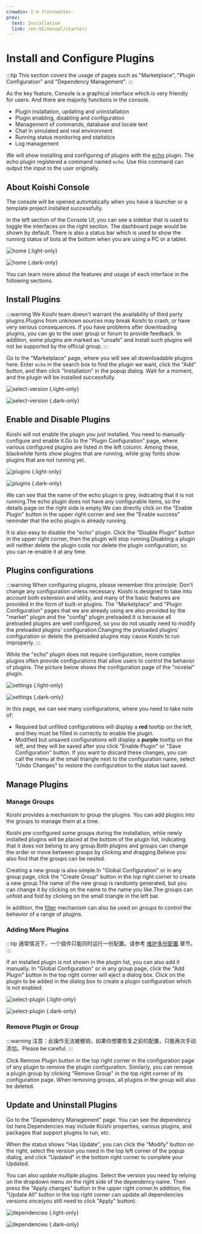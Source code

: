 ```yaml
---
crowdin: I'm frontmatter.
prev:
  text: Installation
  link: /en-US/manual/starter/
---
```


# Install and Configure Plugins

:::tip
This section covers the usage of pages such as "Marketplace", "Plugin Configuration" and "Dependency Management".
:::

As the key feature, Console is a graphical interface which is very friendly for users. And there are majority functions in the console.

- Plugin installation, updating and uninstallation
- Plugin enabling, disabling and configuration
- Management of commands, database and locale text
- Chat in simulated and real environment
- Running status monitoring and statistics
- Log management

We will show installing and configuring of plugins with the [echo](../../plugins/common/echo.md) plugin. The echo plugin registered a command named `echo`. Use this command can output the input to the user originally.

## About Koishi Console

The console will be opened automatically when you have a launcher or a template project installed successfully.

In the left section of the Console UI, you can see a sidebar that is used to toggle the interfaces on the right section. The dashboard page would be shown by default. There is also a status bar which is used to show the running status of bots at the bottom when you are using a PC or a tablet.

![home](/manual/console/home.light.webp) {.light-only}

![home](/manual/console/home.dark.webp) {.dark-only}

You can learn more about the features and usage of each interface in the following sections.

## Install Plugins

:::warning
We Koishi team doesn't warrant the availability of third party plugins.Plugins from unknown sources may break Koishi to crash, or have very serious consequences.
If you have problems after downloading plugins, you can go to the user group or forum to provide feedback.
In addition, some plugins are marked as "unsafe" and install such plugins will not be supported by the official group.
:::

Go to the "Marketplace" page, where you will see all downloadable plugins here.
Enter `echo` in the search box to find the plugin we want, click the "Add" button, and then click "Installation" in the popup dialog.
Wait for a moment, and the plugin will be installed successfully.

![select-version](/manual/console/select-version.light.webp) {.light-only}

![select-version](/manual/console/select-version.dark.webp) {.dark-only}

## Enable and Disable Plugins

Koishi will not enable the plugin you just installed. You need to manually configure and enable it.Go to the "Plugin Configuration" page, where various configured plugins are listed in the left column.
Among these, <span class="light-only">black</span><span class="dark-only">white</span> fonts show plugins that are running, while gray fonts show plugins that are not running yet.

![plugins](/manual/console/plugins.light.webp) {.light-only}

![plugins](/manual/console/plugins.dark.webp) {.dark-only}

We can see that the name of the echo plugin is grey, indicating that it is not running.The echo plugin does not have any configurable items, so the details page on the right side is empty.We can directly click on the "Enable Plugin" button in the upper right corner and see the "Enable success" reminder that the echo plugin is already running.

It is also easy to disable the "echo" plugin.
Click the "Disable Plugin" button in the upper right corner, then the plugin will stop running.Disabling a plugin will neither delete the plugin code nor delete the plugin configuration, so you can re-enable it at any time.

## Plugins configurations

:::warning
When configuring plugins, please remember this principle: Don't change any configuration unless necessary. Koishi is designed to take into account both extension and utility, and many of the basic features are provided in the form of built-in plugins. The "Marketplace" and "Plugin Configuration" pages that we are already using are also provided by the "market" plugin and the "config" plugin preloaded.It is because all preloaded plugins are well configured, so you do not usually need to modify the preloaded plugins' configuration.Changing the preloaded plugins' configuration or delete the preloaded plugins may cause Koishi to run improperly.
:::

While the "echo" plugin does not require configuration, more complex plugins often provide configurations that allow users to control the behavior of plugins.
The picture below shows the configuration page of the "novelai" plugin.

![settings](/manual/console/settings.light.webp) {.light-only}

![settings](/manual/console/settings.dark.webp) {.dark-only}

In this page, we can see many configurations, where you need to take note of:

- Required but unfilled configurations will display a <span style="font-weight: bold; color: var(--vp-c-red-1)">red</span> tooltip on the left, and they must be filled in correctly to enable the plugin.
- Modified but unsaved configurations will display a <span style="font-weight: bold; color: var(--vp-c-indigo-1)">purple</span> tooltip on the left, and they will be saved after you click "Enable Plugin" or "Save Configuration" button. If you want to discard these changes, you can call the menu at the small triangle next to the configuration name, select "Undo Changes" to restore the configuration to the status last saved.

## Manage Plugins

### Manage Groups

Koishi provides a mechanism to group the plugins. You can add plugins into the groups to manage them at a time.

Koishi pre-configured some groups during the installation, while newly installed plugins will be placed at the bottom of the plugin list, indicating that it does not belong to any group.Both plugins and groups can change the order or move between groups by clicking and dragging.Believe you also find that the groups can be nested.

Creating a new group is also simple.In "Global Configuration" or in any group page, click the "Create Group" button in the top right corner to create a new group.The name of the new group is randomly generated, but you can change it by clicking on the name to the name you like.The groups can unfold and fold by clicking on the small triangle in the left bar.

In addition, the [filter](../usage/customize.md#过滤器) mechanism can also be used on groups to control the behavior of a range of plugins.

### Adding More Plugins

:::tip
通常情况下，一个插件只能同时运行一份配置。请参考 [维护多份配置](../recipe/multiple.md) 章节。
:::

If an installed plugin is not shown in the plugin list, you can also add it manually.
In "Global Configuration" or in any group page, click the "Add Plugin" button in the top right corner will eject a dialog box.
Click on the plugin to be added in the dialog box to create a plugin configuration which is not enabled.

![select-plugin](/manual/console/select-plugin.light.webp) {.light-only}

![select-plugin](/manual/console/select-plugin.dark.webp) {.dark-only}

### Remove Plugin or Group

:::warning
注意：此操作无法被撤销，如果你想要恢复之前的配置，只能再次手动添加。Please be careful.
:::

Click Remove Plugin button in the top right corner in the configuration page of any plugin to remove the plugin configuration. Similarly, you can remove a plugin group by clicking "Remove Group" in the top right corner of its configuration page.
When removing groups, all plugins in the group will also be deleted.

## Update and Uninstall Plugins

Go to the "Dependency Management" page. You can see the dependency list here.Dependencies may include Koishi properties, various plugins, and packages that support plugins to run, etc.

When the status shows "Has Update", you can click the "Modify" button on the right, select the version you need in the top left corner of the popup dialog, and click "Updated" in the bottom right corner to complete your Updated.

You can also update multiple plugins. Select the version you need by relying on the dropdown menu on the right side of the dependency name. Then press the "Apply changes" button in the upper right corner.In addition, the "Update All" button in the top right corner can update all dependencies versions once(you still need to click "Apply" button).

![dependencies](/manual/console/dependencies.light.webp) {.light-only}

![dependencies](/manual/console/dependencies.dark.webp) {.dark-only}

